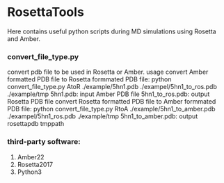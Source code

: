 # RosettaTools
Here contains useful python scripts during MD simulations using Rosetta and Amber.
### convert_file_type.py
convert pdb file to be used in Rosetta or Amber.
usage
convert Amber formatted PDB file to Rosetta formmated PDB file:
python convert_file_type.py AtoR ./example/5hn1.pdb ./exampel/5hn1_to_ros.pdb ./example/tmp
5hn1.pdb: input Amber PDB file
5hn1_to_ros.pdb: output Rosetta PDB file
convert Rosetta formatted PDB file to Amber formmated PDB file:
python convert_file_type.py RtoA ./example/5hn1_to_amber.pdb ./exampel/5hn1_ros.pdb ./example/tmp
5hn1_to_amber.pdb: output 
rosettapdb
tmppath
### third-party software:
1. Amber22
2. Rosetta2017
3. Python3
